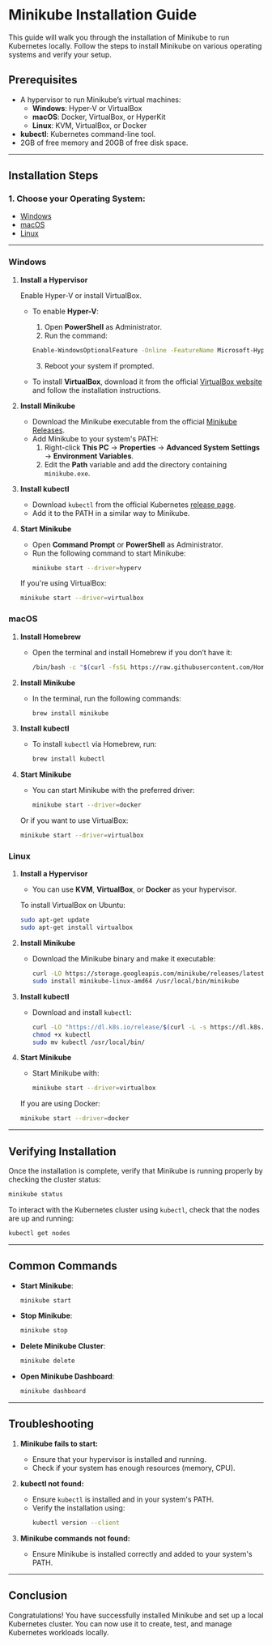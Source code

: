 # Minikube Installation Guide

This guide will walk you through the installation of Minikube to run Kubernetes locally. Follow the steps to install Minikube on various operating systems and verify your setup.

## Prerequisites

- A hypervisor to run Minikube’s virtual machines:
  - **Windows**: Hyper-V or VirtualBox
  - **macOS**: Docker, VirtualBox, or HyperKit
  - **Linux**: KVM, VirtualBox, or Docker
- **kubectl**: Kubernetes command-line tool.
- 2GB of free memory and 20GB of free disk space.

---

## Installation Steps

### 1. Choose your Operating System:

- [Windows](#windows)
- [macOS](#macos)
- [Linux](#linux)

---

### Windows

1. **Install a Hypervisor**

   Enable Hyper-V or install VirtualBox.

   - To enable **Hyper-V**:
     1. Open **PowerShell** as Administrator.
     2. Run the command:
     ```bash
     Enable-WindowsOptionalFeature -Online -FeatureName Microsoft-Hyper-V -All
     ```
     3. Reboot your system if prompted.

   - To install **VirtualBox**, download it from the official [VirtualBox website](https://www.virtualbox.org/) and follow the installation instructions.

2. **Install Minikube**

   - Download the Minikube executable from the official [Minikube Releases](https://github.com/kubernetes/minikube/releases).
   - Add Minikube to your system's PATH:
     1. Right-click **This PC** → **Properties** → **Advanced System Settings** → **Environment Variables**.
     2. Edit the **Path** variable and add the directory containing `minikube.exe`.

3. **Install kubectl**
   - Download `kubectl` from the official Kubernetes [release page](https://kubernetes.io/docs/tasks/tools/install-kubectl/).
   - Add it to the PATH in a similar way to Minikube.

4. **Start Minikube**
   - Open **Command Prompt** or **PowerShell** as Administrator.
   - Run the following command to start Minikube:
     ```bash
     minikube start --driver=hyperv
     ```

   If you're using VirtualBox:
   ```bash
   minikube start --driver=virtualbox
   ```

### macOS

1. **Install Homebrew**
   - Open the terminal and install Homebrew if you don’t have it:
     ```bash
     /bin/bash -c "$(curl -fsSL https://raw.githubusercontent.com/Homebrew/install/HEAD/install.sh)"
     ```

2. **Install Minikube**
   - In the terminal, run the following commands:
     ```bash
     brew install minikube
     ```

3. **Install kubectl**
   - To install `kubectl` via Homebrew, run:
     ```bash
     brew install kubectl
     ```

4. **Start Minikube**
   - You can start Minikube with the preferred driver:
     ```bash
     minikube start --driver=docker
     ```
   Or if you want to use VirtualBox:
     ```bash
     minikube start --driver=virtualbox
     ```

### Linux

1. **Install a Hypervisor**
   - You can use **KVM**, **VirtualBox**, or **Docker** as your hypervisor.

   To install VirtualBox on Ubuntu:
   ```bash
   sudo apt-get update
   sudo apt-get install virtualbox
   ```

2. **Install Minikube**
   - Download the Minikube binary and make it executable:
     ```bash
     curl -LO https://storage.googleapis.com/minikube/releases/latest/minikube-linux-amd64
     sudo install minikube-linux-amd64 /usr/local/bin/minikube
     ```

3. **Install kubectl**
   - Download and install `kubectl`:
     ```bash
     curl -LO "https://dl.k8s.io/release/$(curl -L -s https://dl.k8s.io/release/stable.txt)/bin/linux/amd64/kubectl"
     chmod +x kubectl
     sudo mv kubectl /usr/local/bin/
     ```

4. **Start Minikube**
   - Start Minikube with:
     ```bash
     minikube start --driver=virtualbox
     ```

   If you are using Docker:
   ```bash
   minikube start --driver=docker
   ```

---

## Verifying Installation

Once the installation is complete, verify that Minikube is running properly by checking the cluster status:

```bash
minikube status
```

To interact with the Kubernetes cluster using `kubectl`, check that the nodes are up and running:

```bash
kubectl get nodes
```

---

## Common Commands

- **Start Minikube**:  
  ```bash
  minikube start
  ```

- **Stop Minikube**:  
  ```bash
  minikube stop
  ```

- **Delete Minikube Cluster**:  
  ```bash
  minikube delete
  ```

- **Open Minikube Dashboard**:  
  ```bash
  minikube dashboard
  ```

---

## Troubleshooting

1. **Minikube fails to start:**
   - Ensure that your hypervisor is installed and running.
   - Check if your system has enough resources (memory, CPU).

2. **kubectl not found:**
   - Ensure `kubectl` is installed and in your system's PATH.
   - Verify the installation using:
     ```bash
     kubectl version --client
     ```

3. **Minikube commands not found:**
   - Ensure Minikube is installed correctly and added to your system's PATH.

---

## Conclusion

Congratulations! You have successfully installed Minikube and set up a local Kubernetes cluster. You can now use it to create, test, and manage Kubernetes workloads locally.
```

